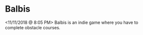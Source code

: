 # Balbis

<11/11/2018 @ 8:05 PM>
Balbis is an indie game where you have to complete obstacle courses.
